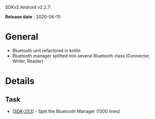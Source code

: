 SDKv2.Android v2.2.7:

**Release date** : 2020-06-10


# General  

- Bluetooth unit refactored in kotlin
- Bluetooth manager splitted into several Bluetooth class (Connecter, Writer, Reader)



# Details


## Task

* [[SDK-253](https://mybrain.atlassian.net/browse/SDK-253)] - Split the Bluetooth Manager (1300 lines)



